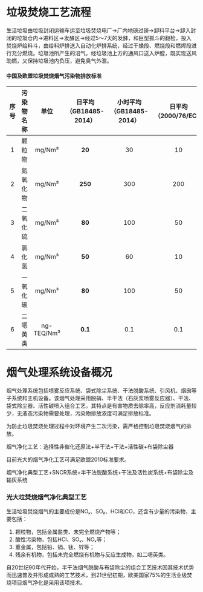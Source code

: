 # 垃圾焚烧工艺流程

生活垃圾由垃圾封闭运输车运至垃圾焚烧电厂→厂内地磅过磅→卸料平台→卸入封闭的垃圾仓内→进料区→发酵区→经过5～7天的发酵，和巨型抓斗的翻检，投入焚烧炉给料斗，由给料炉排送入自动化炉排系统，经过干燥段、燃烧段和燃烬段进行充分燃烧。垃圾池所产生的沼气，经垃圾池上方的通风口送入炉膛，既实现送风助燃，又保持垃圾池内负压，避免臭气外泄。

#### 中国及欧盟垃圾焚烧烟气污染物排放标准

| 序号 | 污染物名称 |    单位    | 日平均<br/>（GB18485-2014） | 小时平均<br/>（GB18485-2014） | 日平均<br/>（2000/76/EC） | 小时平均<br/>（2000/76/EC） |
| :--: | :--------: | :--------: | :-------------------------: | :---------------------------: | :-----------------------: | :-------------------------: |
|  1   |   颗粒物   |   mg/Nm³   |           **20**            |              30               |            10             |             30              |
|  2   |  氮氧化物  |   mg/Nm³   |           **250**           |              300              |            200            |             400             |
|  3   |  二氧化硫  |   mg/Nm³   |           **80**            |              100              |            50             |             200             |
|  4   |   氯化氢   |   mg/Nm³   |           **50**            |              60               |            10             |             60              |
|  5   |  一氧化碳  |   mg/Nm³   |           **80**            |              100              |            50             |             100             |
|  6   |  二𫫇英类  | ng-TEQ/Nm³ |           **0.1**           |              0.1              |            0.1            |             0.1             |

# 烟气处理系统设备概况

烟气处理系统包括喷雾反应系统、袋式除尘系统、干法脱酸系统、引风机、烟囱等子系统和主机设备。该烟气处理采用脱硝、半干法（石灰浆喷雾反应器）、干法、袋式除尘器、活性碳喷入组合工艺。其特点是有害物质去除率高，反应剂消耗量较少，无液态污染物需要处理，污染物排放浓度可满足排放标准。

为防止垃圾焚烧处理过程中对环境产生二次污染，需严格控制垃圾焚烧烟气的排放。

烟气净化工艺：选择性非催化还原法+半干法+干法+活性碳+布袋除尘器

目前光大的烟气净化工艺可满足欧盟2010标准要求。

烟气净化典型工艺+SNCR系统+半干法脱酸系统+干法及活性炭系统+布袋除尘及输灰系统

### 光大垃焚烧烟气净化典型工艺

生活垃圾焚烧烟气的主要成份是NOₓ、SO₂、HCl和CO，还含有少量的污染物，主要包括：

1. 颗粒物，包括金属盐类、未完全燃烧产物等；
2. 酸性污染物，包括HCl、SOₓ、NOₓ等；
3. 重金属，包括铅、镉、钛、锌等；
4. 残余有机物，包括未完全燃烧有机物与反应生成物，如二𫫇英类。

自20世纪90年代开始，半干法烟气脱酸与布袋除尘的组合工艺技术因其技术优势而迅速普及并形成成熟的工艺技术，到21世纪初期，欧美国家75%的生活业级焚烧项目烟气净化是采用该项技术。